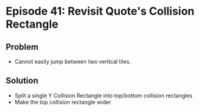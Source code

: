 Episode 41: Revisit Quote's Collision Rectangle
===============================================

Problem
--------

- Cannot easily jump between two vertical tiles.

Solution
--------

- Split a single Y Collision Rectangle into top/bottom collision rectangles
- Make the top collision rectangle wider
